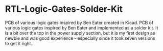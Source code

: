 # RTL-Logic-Gates-Solder-Kit
PCB of various logic gates inspired by Ben Eater created in Kicad. 
PCB of various logic gates inspired by Ben Eater and implemented as a solder kit. It is a bit over the top in the power supply section, 
but it is my first design as newbie and was good experience - especially since it took seven versions to get it right..
